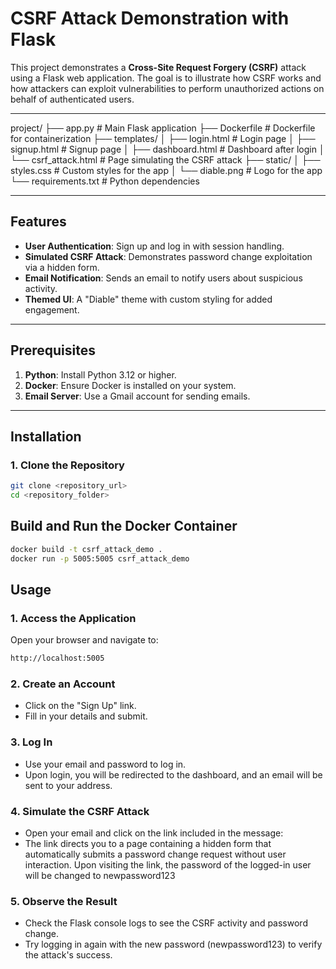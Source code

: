 # CSRF Attack Demonstration with Flask

This project demonstrates a **Cross-Site Request Forgery (CSRF)** attack using a Flask web application. The goal is to illustrate how CSRF works and how attackers can exploit vulnerabilities to perform unauthorized actions on behalf of authenticated users.

---

project/
├── app.py               # Main Flask application
├── Dockerfile           # Dockerfile for containerization
├── templates/
│   ├── login.html       # Login page
│   ├── signup.html      # Signup page
│   ├── dashboard.html   # Dashboard after login
│   └── csrf_attack.html # Page simulating the CSRF attack
├── static/
│   ├── styles.css       # Custom styles for the app
│   └── diable.png       # Logo for the app
└── requirements.txt     # Python dependencies

--- 

## Features

- **User Authentication**: Sign up and log in with session handling.
- **Simulated CSRF Attack**: Demonstrates password change exploitation via a hidden form.
- **Email Notification**: Sends an email to notify users about suspicious activity.
- **Themed UI**: A "Diable" theme with custom styling for added engagement.

---

## Prerequisites

1. **Python**: Install Python 3.12 or higher.
2. **Docker**: Ensure Docker is installed on your system.
3. **Email Server**: Use a Gmail account for sending emails.

---


## Installation

### 1. Clone the Repository
```bash
git clone <repository_url>
cd <repository_folder>
```

## Build and Run the Docker Container
```bash
docker build -t csrf_attack_demo .
docker run -p 5005:5005 csrf_attack_demo
```

## Usage

### 1. Access the Application

Open your browser and navigate to:
```bash
http://localhost:5005

```

### 2. Create an Account
 - Click on the "Sign Up" link.
 - Fill in your details and submit.

### 3. Log In
 - Use your email and password to log in.
 - Upon login, you will be redirected to the dashboard, and an email will be sent to your address.

### 4. Simulate the CSRF Attack
 - Open your email and click on the link included in the message:
 - The link directs you to a page containing a hidden form that automatically submits a password change request without user interaction. Upon visiting the link, the password of the logged-in user will be changed to newpassword123

### 5. Observe the Result
 - Check the Flask console logs to see the CSRF activity and password change.
 - Try logging in again with the new password (newpassword123) to verify the attack's success.